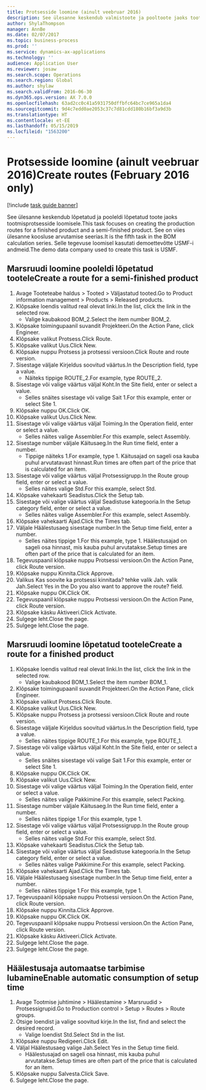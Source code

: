 ```yaml
---
title: Protsesside loomine (ainult veebruar 2016)
description: See ülesanne keskendub valmistoote ja pooltoote jaoks tootmisprotsesside loomisele.
author: ShylaThompson
manager: AnnBe
ms.date: 02/07/2017
ms.topic: business-process
ms.prod: ''
ms.service: dynamics-ax-applications
ms.technology: ''
audience: Application User
ms.reviewer: josaw
ms.search.scope: Operations
ms.search.region: Global
ms.author: shylaw
ms.search.validFrom: 2016-06-30
ms.dyn365.ops.version: AX 7.0.0
ms.openlocfilehash: 63ad2cc0c41a5931750dffbfc64bc7ce965a1da4
ms.sourcegitcommit: 9d4c7edd0ae2053c37c7d81cdd180b16bf3a9d3b
ms.translationtype: HT
ms.contentlocale: et-EE
ms.lasthandoff: 05/15/2019
ms.locfileid: "1563200"
---
```

# <a name="create-routes-february-2016-only"></a><span data-ttu-id="0ba12-103">Protsesside loomine (ainult veebruar 2016)</span><span class="sxs-lookup"><span data-stu-id="0ba12-103">Create routes (February 2016 only)</span></span>

[!include [task guide banner](../../includes/task-guide-banner.md)]

<span data-ttu-id="0ba12-104">See ülesanne keskendub lõpetatud ja pooleldi lõpetatud toote jaoks tootmisprotsesside loomisele.</span><span class="sxs-lookup"><span data-stu-id="0ba12-104">This task focuses on creating the production routes for a finished product and a semi-finished product.</span></span> <span data-ttu-id="0ba12-105">See on viies ülesanne koosluse arvutamise seerias.</span><span class="sxs-lookup"><span data-stu-id="0ba12-105">It is the fifth task in the BOM calculation series.</span></span> <span data-ttu-id="0ba12-106">Selle tegevuse loomisel kasutati demoettevõtte USMF-i andmeid.</span><span class="sxs-lookup"><span data-stu-id="0ba12-106">The demo data company used to create this task is USMF.</span></span>


## <a name="create-a-route-for-a-semi-finished-product"></a><span data-ttu-id="0ba12-107">Marsruudi loomine pooleldi lõpetatud tootele</span><span class="sxs-lookup"><span data-stu-id="0ba12-107">Create a route for a semi-finished product</span></span>
1. <span data-ttu-id="0ba12-108">Avage Tooteteabe haldus > Tooted > Väljastatud tooted.</span><span class="sxs-lookup"><span data-stu-id="0ba12-108">Go to Product information management > Products > Released products.</span></span>
2. <span data-ttu-id="0ba12-109">Klõpsake loendis valitud real olevat linki.</span><span class="sxs-lookup"><span data-stu-id="0ba12-109">In the list, click the link in the selected row.</span></span>
    * <span data-ttu-id="0ba12-110">Valige kaubakood BOM_2.</span><span class="sxs-lookup"><span data-stu-id="0ba12-110">Select the item number BOM_2.</span></span>  
3. <span data-ttu-id="0ba12-111">Klõpsake toimingupaanil suvandit Projekteeri.</span><span class="sxs-lookup"><span data-stu-id="0ba12-111">On the Action Pane, click Engineer.</span></span>
4. <span data-ttu-id="0ba12-112">Klõpsake valikut Protsess.</span><span class="sxs-lookup"><span data-stu-id="0ba12-112">Click Route.</span></span>
5. <span data-ttu-id="0ba12-113">Klõpsake valikut Uus.</span><span class="sxs-lookup"><span data-stu-id="0ba12-113">Click New.</span></span>
6. <span data-ttu-id="0ba12-114">Klõpsake nuppu Protsess ja protsessi versioon.</span><span class="sxs-lookup"><span data-stu-id="0ba12-114">Click Route and route version.</span></span>
7. <span data-ttu-id="0ba12-115">Sisestage väljale Kirjeldus soovitud väärtus.</span><span class="sxs-lookup"><span data-stu-id="0ba12-115">In the Description field, type a value.</span></span>
    * <span data-ttu-id="0ba12-116">Näiteks tippige ROUTE_2.</span><span class="sxs-lookup"><span data-stu-id="0ba12-116">For example, type ROUTE_2.</span></span>  
8. <span data-ttu-id="0ba12-117">Sisestage või valige väärtus väljal Koht.</span><span class="sxs-lookup"><span data-stu-id="0ba12-117">In the Site field, enter or select a value.</span></span>
    * <span data-ttu-id="0ba12-118">Selles snäites sisestage või valige Sait 1.</span><span class="sxs-lookup"><span data-stu-id="0ba12-118">For this example, enter or select Site 1.</span></span>  
9. <span data-ttu-id="0ba12-119">Klõpsake nuppu OK.</span><span class="sxs-lookup"><span data-stu-id="0ba12-119">Click OK.</span></span>
10. <span data-ttu-id="0ba12-120">Klõpsake valikut Uus.</span><span class="sxs-lookup"><span data-stu-id="0ba12-120">Click New.</span></span>
11. <span data-ttu-id="0ba12-121">Sisestage või valige väärtus väljal Toiming.</span><span class="sxs-lookup"><span data-stu-id="0ba12-121">In the Operation field, enter or select a value.</span></span>
    * <span data-ttu-id="0ba12-122">Selles näites valige Assembler.</span><span class="sxs-lookup"><span data-stu-id="0ba12-122">For this example, select Assembly.</span></span>  
12. <span data-ttu-id="0ba12-123">Sisestage number väljale Käitusaeg.</span><span class="sxs-lookup"><span data-stu-id="0ba12-123">In the Run time field, enter a number.</span></span>
    * <span data-ttu-id="0ba12-124">Tippige näiteks 1.</span><span class="sxs-lookup"><span data-stu-id="0ba12-124">For example, type 1.</span></span> <span data-ttu-id="0ba12-125">Käitusajad on sageli osa kauba puhul arvutatavast hinnast.</span><span class="sxs-lookup"><span data-stu-id="0ba12-125">Run times are often part of the price that is calculated for an item.</span></span>  
13. <span data-ttu-id="0ba12-126">Sisestage või valige väärtus väljal Protsessigrupp.</span><span class="sxs-lookup"><span data-stu-id="0ba12-126">In the Route group field, enter or select a value.</span></span>
    * <span data-ttu-id="0ba12-127">Selles näites valige Std.</span><span class="sxs-lookup"><span data-stu-id="0ba12-127">For this example, select Std.</span></span>  
14. <span data-ttu-id="0ba12-128">Klõpsake vahekaarti Seadistus.</span><span class="sxs-lookup"><span data-stu-id="0ba12-128">Click the Setup tab.</span></span>
15. <span data-ttu-id="0ba12-129">Sisestage või valige väärtus väljal Seadistuse kategooria.</span><span class="sxs-lookup"><span data-stu-id="0ba12-129">In the Setup category field, enter or select a value.</span></span>
    * <span data-ttu-id="0ba12-130">Selles näites valige Assembler.</span><span class="sxs-lookup"><span data-stu-id="0ba12-130">For this example, select Assembly.</span></span>  
16. <span data-ttu-id="0ba12-131">Klõpsake vahekaarti Ajad.</span><span class="sxs-lookup"><span data-stu-id="0ba12-131">Click the Times tab.</span></span>
17. <span data-ttu-id="0ba12-132">Väljale Häälestusaeg sisestage number.</span><span class="sxs-lookup"><span data-stu-id="0ba12-132">In the Setup time field, enter a number.</span></span>
    * <span data-ttu-id="0ba12-133">Selles näites tippige 1.</span><span class="sxs-lookup"><span data-stu-id="0ba12-133">For this example, type 1.</span></span> <span data-ttu-id="0ba12-134">Häälestusajad on sageli osa hinnast, mis kauba puhul arvutatakse.</span><span class="sxs-lookup"><span data-stu-id="0ba12-134">Setup times are often part of the price that is calculated for an item.</span></span>  
18. <span data-ttu-id="0ba12-135">Tegevuspaanil klõpsake nuppu Protsessi versioon.</span><span class="sxs-lookup"><span data-stu-id="0ba12-135">On the Action Pane, click Route version.</span></span>
19. <span data-ttu-id="0ba12-136">Klõpsake nuppu Kinnita.</span><span class="sxs-lookup"><span data-stu-id="0ba12-136">Click Approve.</span></span>
20. <span data-ttu-id="0ba12-137">Valikus Kas soovite ka protsessi kinnitada? tehke valik Jah. valik Jah.</span><span class="sxs-lookup"><span data-stu-id="0ba12-137">Select Yes in the Do you also want to approve the route? field.</span></span>
21. <span data-ttu-id="0ba12-138">Klõpsake nuppu OK.</span><span class="sxs-lookup"><span data-stu-id="0ba12-138">Click OK.</span></span>
22. <span data-ttu-id="0ba12-139">Tegevuspaanil klõpsake nuppu Protsessi versioon.</span><span class="sxs-lookup"><span data-stu-id="0ba12-139">On the Action Pane, click Route version.</span></span>
23. <span data-ttu-id="0ba12-140">Klõpsake käsku Aktiveeri.</span><span class="sxs-lookup"><span data-stu-id="0ba12-140">Click Activate.</span></span>
24. <span data-ttu-id="0ba12-141">Sulgege leht.</span><span class="sxs-lookup"><span data-stu-id="0ba12-141">Close the page.</span></span>
25. <span data-ttu-id="0ba12-142">Sulgege leht.</span><span class="sxs-lookup"><span data-stu-id="0ba12-142">Close the page.</span></span>

## <a name="create-a-route-for-a-finished-product"></a><span data-ttu-id="0ba12-143">Marsruudi loomine lõpetatud tootele</span><span class="sxs-lookup"><span data-stu-id="0ba12-143">Create a route for a finished product</span></span>
1. <span data-ttu-id="0ba12-144">Klõpsake loendis valitud real olevat linki.</span><span class="sxs-lookup"><span data-stu-id="0ba12-144">In the list, click the link in the selected row.</span></span>
    * <span data-ttu-id="0ba12-145">Valige kaubakood BOM_1.</span><span class="sxs-lookup"><span data-stu-id="0ba12-145">Select the item number BOM_1.</span></span>  
2. <span data-ttu-id="0ba12-146">Klõpsake toimingupaanil suvandit Projekteeri.</span><span class="sxs-lookup"><span data-stu-id="0ba12-146">On the Action Pane, click Engineer.</span></span>
3. <span data-ttu-id="0ba12-147">Klõpsake valikut Protsess.</span><span class="sxs-lookup"><span data-stu-id="0ba12-147">Click Route.</span></span>
4. <span data-ttu-id="0ba12-148">Klõpsake valikut Uus.</span><span class="sxs-lookup"><span data-stu-id="0ba12-148">Click New.</span></span>
5. <span data-ttu-id="0ba12-149">Klõpsake nuppu Protsess ja protsessi versioon.</span><span class="sxs-lookup"><span data-stu-id="0ba12-149">Click Route and route version.</span></span>
6. <span data-ttu-id="0ba12-150">Sisestage väljale Kirjeldus soovitud väärtus.</span><span class="sxs-lookup"><span data-stu-id="0ba12-150">In the Description field, type a value.</span></span>
    * <span data-ttu-id="0ba12-151">Selles näites tippige ROUTE_1.</span><span class="sxs-lookup"><span data-stu-id="0ba12-151">For this example, type ROUTE_1.</span></span>  
7. <span data-ttu-id="0ba12-152">Sisestage või valige väärtus väljal Koht.</span><span class="sxs-lookup"><span data-stu-id="0ba12-152">In the Site field, enter or select a value.</span></span>
    * <span data-ttu-id="0ba12-153">Selles snäites sisestage või valige Sait 1.</span><span class="sxs-lookup"><span data-stu-id="0ba12-153">For this example, enter or select Site 1.</span></span>  
8. <span data-ttu-id="0ba12-154">Klõpsake nuppu OK.</span><span class="sxs-lookup"><span data-stu-id="0ba12-154">Click OK.</span></span>
9. <span data-ttu-id="0ba12-155">Klõpsake valikut Uus.</span><span class="sxs-lookup"><span data-stu-id="0ba12-155">Click New.</span></span>
10. <span data-ttu-id="0ba12-156">Sisestage või valige väärtus väljal Toiming.</span><span class="sxs-lookup"><span data-stu-id="0ba12-156">In the Operation field, enter or select a value.</span></span>
    * <span data-ttu-id="0ba12-157">Selles näites valige Pakkimine.</span><span class="sxs-lookup"><span data-stu-id="0ba12-157">For this example, select Packing.</span></span>  
11. <span data-ttu-id="0ba12-158">Sisestage number väljale Käitusaeg.</span><span class="sxs-lookup"><span data-stu-id="0ba12-158">In the Run time field, enter a number.</span></span>
    * <span data-ttu-id="0ba12-159">Selles näites tippige 1.</span><span class="sxs-lookup"><span data-stu-id="0ba12-159">For this example, type 1.</span></span>  
12. <span data-ttu-id="0ba12-160">Sisestage või valige väärtus väljal Protsessigrupp.</span><span class="sxs-lookup"><span data-stu-id="0ba12-160">In the Route group field, enter or select a value.</span></span>
    * <span data-ttu-id="0ba12-161">Selles näites valige Std.</span><span class="sxs-lookup"><span data-stu-id="0ba12-161">For this example, select Std.</span></span>  
13. <span data-ttu-id="0ba12-162">Klõpsake vahekaarti Seadistus.</span><span class="sxs-lookup"><span data-stu-id="0ba12-162">Click the Setup tab.</span></span>
14. <span data-ttu-id="0ba12-163">Sisestage või valige väärtus väljal Seadistuse kategooria.</span><span class="sxs-lookup"><span data-stu-id="0ba12-163">In the Setup category field, enter or select a value.</span></span>
    * <span data-ttu-id="0ba12-164">Selles näites valige Pakkimine.</span><span class="sxs-lookup"><span data-stu-id="0ba12-164">For this example, select Packing.</span></span>  
15. <span data-ttu-id="0ba12-165">Klõpsake vahekaarti Ajad.</span><span class="sxs-lookup"><span data-stu-id="0ba12-165">Click the Times tab.</span></span>
16. <span data-ttu-id="0ba12-166">Väljale Häälestusaeg sisestage number.</span><span class="sxs-lookup"><span data-stu-id="0ba12-166">In the Setup time field, enter a number.</span></span>
    * <span data-ttu-id="0ba12-167">Selles näites tippige 1.</span><span class="sxs-lookup"><span data-stu-id="0ba12-167">For this example, type 1.</span></span>  
17. <span data-ttu-id="0ba12-168">Tegevuspaanil klõpsake nuppu Protsessi versioon.</span><span class="sxs-lookup"><span data-stu-id="0ba12-168">On the Action Pane, click Route version.</span></span>
18. <span data-ttu-id="0ba12-169">Klõpsake nuppu Kinnita.</span><span class="sxs-lookup"><span data-stu-id="0ba12-169">Click Approve.</span></span>
19. <span data-ttu-id="0ba12-170">Klõpsake nuppu OK.</span><span class="sxs-lookup"><span data-stu-id="0ba12-170">Click OK.</span></span>
20. <span data-ttu-id="0ba12-171">Tegevuspaanil klõpsake nuppu Protsessi versioon.</span><span class="sxs-lookup"><span data-stu-id="0ba12-171">On the Action Pane, click Route version.</span></span>
21. <span data-ttu-id="0ba12-172">Klõpsake käsku Aktiveeri.</span><span class="sxs-lookup"><span data-stu-id="0ba12-172">Click Activate.</span></span>
22. <span data-ttu-id="0ba12-173">Sulgege leht.</span><span class="sxs-lookup"><span data-stu-id="0ba12-173">Close the page.</span></span>
23. <span data-ttu-id="0ba12-174">Sulgege leht.</span><span class="sxs-lookup"><span data-stu-id="0ba12-174">Close the page.</span></span>

## <a name="enable-automatic-consumption-of-setup-time"></a><span data-ttu-id="0ba12-175">Häälestusaja automaatse tarbimise lubamine</span><span class="sxs-lookup"><span data-stu-id="0ba12-175">Enable automatic consumption of setup time</span></span>
1. <span data-ttu-id="0ba12-176">Avage Tootmise juhtimine > Häälestamine > Marsruudid > Protsessigrupid.</span><span class="sxs-lookup"><span data-stu-id="0ba12-176">Go to Production control > Setup > Routes > Route groups.</span></span>
2. <span data-ttu-id="0ba12-177">Otsige loendist ja valige soovitud kirje.</span><span class="sxs-lookup"><span data-stu-id="0ba12-177">In the list, find and select the desired record.</span></span>
    * <span data-ttu-id="0ba12-178">Valige loendist Std.</span><span class="sxs-lookup"><span data-stu-id="0ba12-178">Select Std in the list.</span></span>  
3. <span data-ttu-id="0ba12-179">Klõpsake nuppu Redigeeri.</span><span class="sxs-lookup"><span data-stu-id="0ba12-179">Click Edit.</span></span>
4. <span data-ttu-id="0ba12-180">Väljal Häälestusaeg valige Jah.</span><span class="sxs-lookup"><span data-stu-id="0ba12-180">Select Yes in the Setup time field.</span></span>
    * <span data-ttu-id="0ba12-181">Häälestusajad on sageli osa hinnast, mis kauba puhul arvutatakse.</span><span class="sxs-lookup"><span data-stu-id="0ba12-181">Setup times are often part of the price that is calculated for an item.</span></span>  
5. <span data-ttu-id="0ba12-182">Klõpsake nuppu Salvesta.</span><span class="sxs-lookup"><span data-stu-id="0ba12-182">Click Save.</span></span>
6. <span data-ttu-id="0ba12-183">Sulgege leht.</span><span class="sxs-lookup"><span data-stu-id="0ba12-183">Close the page.</span></span>

